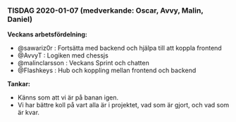 ### TISDAG 2020-01-07 (medverkande: Oscar, Avvy, Malin, Daniel) 


**Veckans arbetsfördelning:**
- @sawariz0r      : Fortsätta med backend och hjälpa till att koppla frontend
- @AvvyT          : Logiken med chessjs
- @malinclarsson  : Veckans Sprint och chatten
- @Flashkeys      : Hub och koppling mellan frontend och backend

**Tankar:**
- Känns som att vi är på banan igen. 
- Vi har bättre koll på vart alla är i projektet, vad som är gjort, och vad som är kvar.
